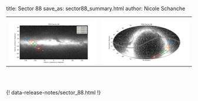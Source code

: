 title: Sector 88
save_as: sector88_summary.html
author: Nicole Schanche


<table>
  <tr>
    <th colspan="2" ></th>
  </tr>
  <tr>
    <td width="50%" style = "text-align: center;">
          <img class="img-responsive" style="max-width:100%;" src="images/sector-plots/tess_galactic_sector_088.png"> 
    </td>
    <td width="50%" style = "text-align: center;">
          <img class="img-responsive" style="max-width:100%;" src="images/sector-plots/tess_icrs_sector_088.png">
    </td>
  </tr>
</table>
<br></br>





{! data-release-notes/sector_88.html !}

<!---<img class="img-responsive" style="max-width:90%;" src="images/sector-plots/sector-plots.088.jpeg">--->